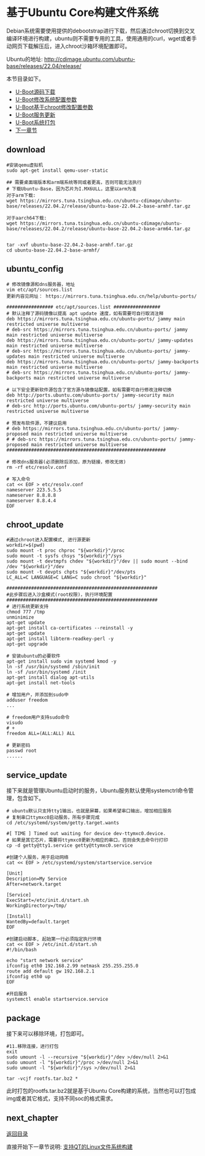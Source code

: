 # 基于Ubuntu Core构建文件系统

Debian系统需要使用提供的debootstrap进行下载，然后通过chroot切换到交叉编译环境进行构建，ubuntu则不需要专用的工具，使用通用的curl，wget或者手动网页下载解压后，进入chroot沙箱环境配置即可。

Ubuntu的地址: <http://cdimage.ubuntu.com/ubuntu-base/releases/22.04/release/>

本节目录如下。

- [U-Boot源码下载](#download)
- [U-Boot修改系统配置参数](#ubuntu_config)
- [U-Boot基于chroot修改配置参数](#chroot_update)
- [U-Boot服务更新](#service_update)
- [U-Boot系统打包](#package)
- [下一章节](#next_chapter)

## download

```shell
#安装qemu虚拟机
sudo apt-get install qemu-user-static

## 需要桌面端版本和arm端系统等同或者更高，否则可能无法执行
# 下载Ubuntu-Base，因为芯片为I.MX6ULL，这里以arm为准
对于arm下载:
wget https://mirrors.tuna.tsinghua.edu.cn/ubuntu-cdimage/ubuntu-base/releases/22.04.2/release/ubuntu-base-22.04.2-base-armhf.tar.gz

对于aarch64下载:
wget https://mirrors.tuna.tsinghua.edu.cn/ubuntu-cdimage/ubuntu-base/releases/22.04.2/release/ubuntu-base-22.04.2-base-arm64.tar.gz


tar -xvf ubuntu-base-22.04.2-base-armhf.tar.gz
cd ubuntu-base-22.04.2-base-armhf/
```

## ubuntu_config

```shell
# 修改镜像源和dns服务器，地址
vim etc/apt/sources.list
更新内容见网址： https://mirrors.tuna.tsinghua.edu.cn/help/ubuntu-ports/

################# etc/apt/sources.list #################
# 默认注释了源码镜像以提高 apt update 速度，如有需要可自行取消注释
deb https://mirrors.tuna.tsinghua.edu.cn/ubuntu-ports/ jammy main restricted universe multiverse
# deb-src https://mirrors.tuna.tsinghua.edu.cn/ubuntu-ports/ jammy main restricted universe multiverse
deb https://mirrors.tuna.tsinghua.edu.cn/ubuntu-ports/ jammy-updates main restricted universe multiverse
# deb-src https://mirrors.tuna.tsinghua.edu.cn/ubuntu-ports/ jammy-updates main restricted universe multiverse
deb https://mirrors.tuna.tsinghua.edu.cn/ubuntu-ports/ jammy-backports main restricted universe multiverse
# deb-src https://mirrors.tuna.tsinghua.edu.cn/ubuntu-ports/ jammy-backports main restricted universe multiverse

# 以下安全更新软件源包含了官方源与镜像站配置，如有需要可自行修改注释切换
deb http://ports.ubuntu.com/ubuntu-ports/ jammy-security main restricted universe multiverse
# deb-src http://ports.ubuntu.com/ubuntu-ports/ jammy-security main restricted universe multiverse

# 预发布软件源，不建议启用
# deb https://mirrors.tuna.tsinghua.edu.cn/ubuntu-ports/ jammy-proposed main restricted universe multiverse
# # deb-src https://mirrors.tuna.tsinghua.edu.cn/ubuntu-ports/ jammy-proposed main restricted universe multiverse
##########################################################

# 修改dns服务器(必须删除后添加，原为链接，修改无效)
rm -rf etc/resolv.conf

# 写入命令
cat << EOF > etc/resolv.conf
nameserver 223.5.5.5
nameserver 8.8.8.8
nameserver 8.8.4.4
EOF
```

## chroot_update

```shell
#通过chroot进入配置模式, 进行源更新
workdir=$(pwd)
sudo mount -t proc chproc "${workdir}"/proc
sudo mount -t sysfs chsys "${workdir}"/sys
sudo mount -t devtmpfs chdev "${workdir}"/dev || sudo mount --bind /dev "${workdir}"/dev
sudo mount -t devpts chpts "${workdir}"/dev/pts
LC_ALL=C LANGUAGE=C LANG=C sudo chroot "${workdir}"

#######################################################
#此步骤后进入沙盒模式(root权限)，执行环境配置
#######################################################
# 进行系统更新支持
chmod 777 /tmp
unminimize
apt-get update
apt-get install ca-certificates --reinstall -y
apt-get update
apt-get install libterm-readkey-perl -y
apt-get upgrade

# 安装ubuntu的必要软件
apt-get install sudo vim systemd kmod -y
ln -sf /usr/bin/systemd /sbin/init
ln -sf /usr/bin/systemd /init
apt-get install dialog apt-utils
apt-get install net-tools

# 增加用户，并添加到sudo中
adduser freedom
...

# freedom用户支持sudo命令
visudo
# +
freedom ALL=(ALL:ALL) ALL

# 更新密码
passwd root
......
```

## service_update

接下来就是管理Ubuntu启动时的服务，Ubuntu服务默认使用systemctrl命令管理，包含如下。

```shell
# ubuntu默认只支持tty1输出，也就是屏幕，如果希望串口输出，增加相应服务
# 复制串口ttymxc0启动服务，所有步骤完成
cd /etc/systemd/system/getty.target.wants

#[ TIME ] Timed out waiting for device dev-ttymxc0.device. 
# 如果是其它芯片，需要将ttymxc0更新为相应的串口，否则会失去命令行打印
cp -d getty@tty1.service getty@ttymxc0.service

#创建个人服务，用于启动网络
cat << EOF > /etc/systemd/system/startservice.service

[Unit]
Description=My Service
After=network.target

[Service]
ExecStart=/etc/init.d/start.sh
WorkingDirectory=/tmp/

[Install]
WantedBy=default.target
EOF

#创建启动脚本, 起始第一行必须指定执行环境
cat << EOF > /etc/init.d/start.sh
#!/bin/bash

echo "start network service"
ifconfig eth0 192.168.2.99 netmask 255.255.255.0
route add default gw 192.168.2.1
ifconfig eth0 up
EOF

#开启服务
systemctl enable startservice.service
```

## package

接下来可以移除环境，打包即可。

```shell
#11.移除连接，进行打包
exit
sudo umount -l --recursive "${workdir}"/dev >/dev/null 2>&1
sudo umount -l "${workdir}"/proc >/dev/null 2>&1
sudo umount -l "${workdir}"/sys >/dev/null 2>&1

tar -vcjf rootfs.tar.bz2 *
```

此时打包的rootfs.tar.bz2就是基于Ubuntu Core构建的系统，当然也可以打包成img或者其它格式，支持不同soc的格式需求。

## next_chapter

[返回目录](../README.md)

直接开始下一章节说明: [支持QT的Linux文件系统构建](./ch02-13.rootfs_qtsupport.md)

